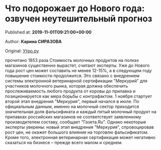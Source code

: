 
# Что подорожает до Нового года: озвучен неутешительный прогноз

Published at: **2019-11-01T09:21:00+00:00**

Author: **Карина СИРАЗОВА**

Original: [Утро.ру](https://utro.ru/life/2019/11/01/1422958.shtml)

прочитано 1853 раза
Стоимость молочных продуктов на полках магазинов существенно вырастет, считают эксперты. Уже до Нового года рост цен может составить не менее 12-15%, а в следующем году повышение стоимости продолжится.
Это связано с внедрением системы электронной ветеринарной сертификации "Меркурий" для участников молочного рынка, которая должна обеспечить прослеживаемость любого продукта от коровы до прилавка и позиционируется как мера борьбы с контрафактом. 1 ноября стартует второй этап внедрения "Меркурия", первый начался в июле.
По официальным данным, именно на молочный сектор приходится значительная доля фальсификата и каждый пятый молочный продукт на прилавках российских магазинов не соответствует заявленному производителем составу, сообщает "Газета.Ru".
Однако некоторые эксперты уверены: новый этап внедрения "Меркурия", спровоцировав рост цен, не окажет большого влияния на торговлю фальсификатом. Кроме того, электронная ветеринарная сертификация может негативно сказаться на бизнесе – прежде всего малом и среднем.
